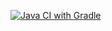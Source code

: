 [![Java CI with Gradle](https://github.com/Olga-Belova33/BDD/actions/workflows/gradle.yml/badge.svg)](https://github.com/Olga-Belova33/BDD/actions/workflows/gradle.yml)
